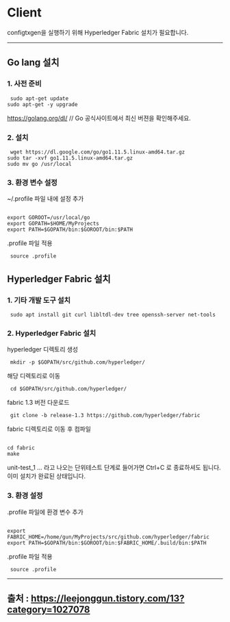 # Client

configtxgen을 실행하기 위해 Hyperledger Fabric 설치가 필요합니다.  
* * *
## Go lang 설치  
  
### 1. 사전 준비  
<pre><code> sudo apt-get update  
sudo apt-get -y upgrade  
</code></pre>
  
https://golang.org/dl/ // Go 공식사이트에서 최신 버젼을 확인해주세요.  
  
### 2. 설치  
<pre><code> wget https://dl.google.com/go/go1.11.5.linux-amd64.tar.gz  
sudo tar -xvf go1.11.5.linux-amd64.tar.gz  
sudo mv go /usr/local  
</code></pre>  
  
### 3. 환경 변수 설정  
~/.profile 파일 내에 설정 추가   
  
<pre><code>
export GOROOT=/usr/local/go  
export GOPATH=$HOME/MyProjects  
export PATH=$GOPATH/bin:$GOROOT/bin:$PATH  
</code></pre>  
  
.profile 파일 적용  
<pre><code> source .profile </code></pre>  
  
  
## Hyperledger Fabric 설치
  
### 1. 기타 개발 도구 설치  
  
<pre><code> sudo apt install git curl libltdl-dev tree openssh-server net-tools </code></pre>  
  
### 2. Hyperledger Fabric 설치  
  
hyperledger 디렉토리 생성  
<pre><code> mkdir -p $GOPATH/src/github.com/hyperledger/ </code></pre>  

해당 디렉토리로 이동  
<pre><code> cd $GOPATH/src/github.com/hyperledger/ </code></pre>  
  
fabric 1.3 버전 다운로드  
<pre><code> git clone -b release-1.3 https://github.com/hyperledger/fabric </code></pre>  
  
fabric 디렉토리로 이동 후 컴파일
<pre><code>  
cd fabric  
make  
</code></pre>  
unit-test_1 ... 라고 나오는 단위테스트 단계로 들어가면 Ctrl+C 로 종료하셔도 됩니다. 이미 설치가 완료된 상태입니다.  
  
### 3. 환경 설정  
  
.profile 파일에 환경 변수 추가  
<pre><code>  
export FABRIC_HOME=/home/gun/MyProjects/src/github.com/hyperledger/fabric  
export PATH=$GOPATH/bin:$GOROOT/bin:$FABRIC_HOME/.build/bin:$PATH  
</code></pre>  
  
.profile 파일 적용  
<pre><code> source .profile </code></pre>  

* * * 
## 출처 : https://leejonggun.tistory.com/13?category=1027078
